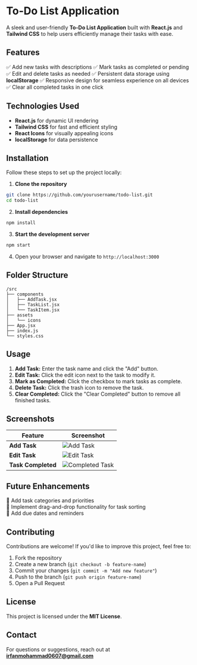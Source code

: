 # To-Do List Application

A sleek and user-friendly **To-Do List Application** built with **React.js** and **Tailwind CSS** to help users efficiently manage their tasks with ease.

## Features

✅ Add new tasks with descriptions
✅ Mark tasks as completed or pending
✅ Edit and delete tasks as needed
✅ Persistent data storage using **localStorage**
✅ Responsive design for seamless experience on all devices
✅ Clear all completed tasks in one click

## Technologies Used

- **React.js** for dynamic UI rendering
- **Tailwind CSS** for fast and efficient styling
- **React Icons** for visually appealing icons
- **localStorage** for data persistence

## Installation

Follow these steps to set up the project locally:

1. **Clone the repository**
```bash
git clone https://github.com/yourusername/todo-list.git
cd todo-list
```

2. **Install dependencies**
```bash
npm install
```

3. **Start the development server**
```bash
npm start
```

4. Open your browser and navigate to `http://localhost:3000`

## Folder Structure

```
/src
├── components
│   ├── AddTask.jsx
│   ├── TaskList.jsx
│   └── TaskItem.jsx
├── assets
│   └── icons
├── App.jsx
├── index.js
└── styles.css
```

## Usage

1. **Add Task:** Enter the task name and click the "Add" button.
2. **Edit Task:** Click the edit icon next to the task to modify it.
3. **Mark as Completed:** Click the checkbox to mark tasks as complete.
4. **Delete Task:** Click the trash icon to remove the task.
5. **Clear Completed:** Click the "Clear Completed" button to remove all finished tasks.

## Screenshots

| Feature          | Screenshot |
|------------------|-------------|
| **Add Task**      | ![Add Task](./screenshots/add-task.png) |
| **Edit Task**     | ![Edit Task](./screenshots/edit-task.png) |
| **Task Completed**| ![Completed Task](./screenshots/completed-task.png) |

## Future Enhancements

🔹 Add task categories and priorities  
🔹 Implement drag-and-drop functionality for task sorting  
🔹 Add due dates and reminders  

## Contributing

Contributions are welcome! If you'd like to improve this project, feel free to:

1. Fork the repository
2. Create a new branch (`git checkout -b feature-name`)
3. Commit your changes (`git commit -m "Add new feature"`)
4. Push to the branch (`git push origin feature-name`)
5. Open a Pull Request

## License

This project is licensed under the **MIT License**.

## Contact

For questions or suggestions, reach out at **[irfanmohammad0607@gmail.com](mailto:irfanmohammad0607@gmail.com)**

